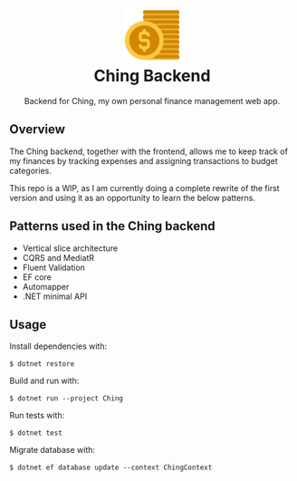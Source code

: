 <h1 align="center">
  <img alt="ching logo" src="https://github.com/GerrieCrafford/ching-backend/blob/main/.github/ching-logo.png" width="96px"/><br/> Ching Backend
</h1>
<p align="center">
Backend for Ching, my own personal finance management web app.
</p>

## Overview

The Ching backend, together with the frontend, allows me to keep track of my finances by tracking expenses and assigning transactions to budget categories.

This repo is a WIP, as I am currently doing a complete rewrite of the first version and using it as an opportunity to learn the below patterns.

## Patterns used in the Ching backend

- Vertical slice architecture
- CQRS and MediatR
- Fluent Validation
- EF core
- Automapper
- .NET minimal API

## Usage

Install dependencies with:

```
$ dotnet restore
```

Build and run with:

```
$ dotnet run --project Ching
```

Run tests with:

```
$ dotnet test
```

Migrate database with:

```
$ dotnet ef database update --context ChingContext
```
